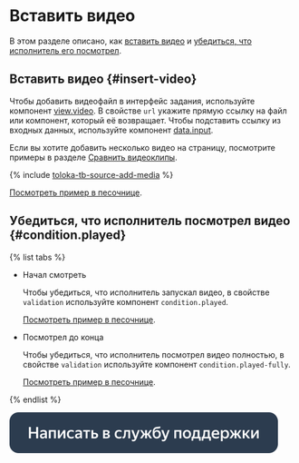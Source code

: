 # Вставить видео

В этом разделе описано, как [вставить видео](#insert-videos) и [убедиться, что исполнитель его посмотрел](#condition.played).


## Вставить видео {#insert-video}

Чтобы добавить видеофайл в интерфейс задания, используйте компонент [view.video](../reference/view.video.md). В свойстве `url` укажите прямую ссылку на файл или компонент, который её возвращает. Чтобы подставить ссылку из входных данных, используйте компонент [data.input](work-with-data.md).

Если вы хотите добавить несколько видео на страницу, посмотрите примеры в разделе [Сравнить видеоклипы](sbs-video.md).

{% include [toloka-tb-source-add-media](../_includes/toloka-tb-source/id-toloka-tb-source/add-media.md) %}

[Посмотреть пример в песочнице](https://tb.yandex.net/editor?config=N4Igxg9gdgZglgcxALhMAOlABF9IBucApgO57JYbY64gAuAngA5Hm2GkB0hAJkRHgA0mGrQCuAJwA2bKqNqMWbPDwCGdVZzhQmYukJGi8TdQAtlBOHwEhDOAL41D9zPZCCQ23XRRp0EwzxefgtTOjomAGdkAHoY+CkiAFoiAA9VAFsmRMikyAzOBDg6UzEAIy0IGLFsiFUeSJiAJgAGAEYAdhiWgBZ4uESAfTTM7KJBgFkABR7BgDYelsGAZgmAcU4snrx-VxB7IA).

## Убедиться, что исполнитель посмотрел видео {#condition.played}

{% list tabs %}

- Начал смотреть

  Чтобы убедиться, что исполнитель запускал видео, в свойстве `validation` используйте компонент `condition.played`.

  [Посмотреть пример в песочнице](https://tb.yandex.net/editor?config=N4Igxg9gdgZglgcxALhMAOlABF9IBucApgO57JYbY64gAuAngA5Hm2GkB0hAJkRHgA0mGrQA2AQwBGRMWzyB8EEB8IIH4QQAIgSwIwggYRBAnCCAhEECsIFkCCIGsAMIIHYQbVkC8IOcBsIOf2AZECyAuEFur3NgNWA8EH11c0AmEEAOEFcAbsE7Y0tzFW0Td3NAeRAscMAWEEMlTiERGjwAVwAnORRaAAs6OiYAZ2QAekb4MSIAWiIADwkAWyY2uvbIXs4EODpKoqlOOAhGooGICR46xoAmAAYARgB2Rs2AFha4NoB9br6BojOAWQAFQ7OANkPNs4BmW4BxTn7D-LUHB4fASMRwHgSOhzKBsKiiYH0ZisCp4SBQHgTGGcAYSBhEHh4Ao4AC+BTJUBJIEEIDgUCYRToKDQVJJQA).

- Посмотрел до конца

  Чтобы убедиться, что исполнитель посмотрел видео полностью, в свойстве `validation` используйте компонент `condition.played-fully`.

  [Посмотреть пример в песочнице](https://tb.yandex.net/editor?config=N4Igxg9gdgZglgcxALhMAOlABF9IBucApgO57JYbY64gAuAngA5Hm2GkB0hAJkRHgA0mGrQA2AQwBGRMWzyB8EEB8IIH4QQAIgSwIwggYRBAnCCAhEECsIFkDsIIAYQFdsCCIPsAcIPsAyIFkBMILcAsIIaVZbWQLwgZwDYQM0csQC4QX1VQ7SwAasA8EH11M1dHAG7BP2M3JQD3M0B5ECsnJVClX0BxEDNfW3zOIREaPABXACc5FFoACzo6JgBnZAB6QfgxIgBaIgAPCQBbJjG+8chZzgQ4Ok6mqU44CEGmhYgJHj7BgCYABgBGAHZBy4AWEbgxgH1puYWiN4BZAAVHm8AGyPS5vADMvwA4px5o96tQcHh8BIxHAeBI6HsoGwqKJkfRmKwOnhIFAeBscZwFhIGEQeOMYE0xGIGHgGjgAL4NHlQLkgQQgOBQJhNOgoNACrlAA).

{% endlist %}

[![](../_images/buttons/contact-support.svg)](../concepts/support.md)
